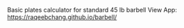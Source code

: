 Basic plates calculator for standard 45 lb barbell
View App: https://raqeebchang.github.io/barbell/
